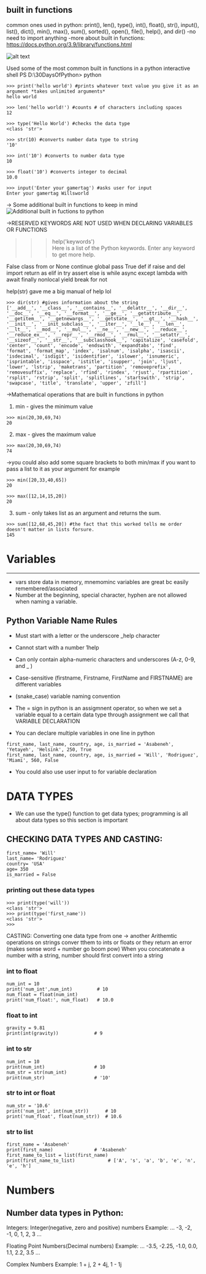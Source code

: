## built in functions

common ones used in python:  print(), len(), type(), int(), float(), str(), input(), list(), dict(), min(), max(), sum(), sorted(), open(), file(), help(), and dir()
-no need to import anything
-more about built in functions: https://docs.python.org/3.9/library/functions.html

![alt text](image.png)


Used some of the most common built in functions in a python interactive shell
PS D:\30DaysOfPython> python

```
>>> print('hello world') #prints whatever text value you give it as an argument *takes unlimited arguments*
hello world

>>> len('hello world!') #counts # of characters including spaces
12

>>> type('Hello World') #checks the data type 
<class 'str'>

>>> str(10) #converts number data type to string
'10'

>>> int('10') #converts to number data type
10

>>> float('10') #converts integer to decimal
10.0

>>> input('Enter your gamertag') #asks user for input
Enter your gamertag Willsworld
```
-> Some additional built in functions to keep in mind
![Additional built in fuctions to python](image-1.png)

->RESERVED KEYWORDS ARE NOT USED WHEN DECLARING VARIABLES OR FUNCTIONS
>>> help('keywords')  
Here is a list of the Python keywords.  Enter any keyword to get more help.

False               class               from                or
None                continue            global              pass
True                def                 if                  raise
and                 del                 import              return
as                  elif                in                  try
assert              else                is                  while
async               except              lambda              with
await               finally             nonlocal            yield
break               for                 not

help(str) gave me a big manual of help lol 

```
>>> dir(str) #gives information about the string
['__add__', '__class__', '__contains__', '__delattr__', '__dir__', '__doc__', '__eq__', '__format__', '__ge__', '__getattribute__', '__getitem__', '__getnewargs__', '__getstate__', '__gt__', '__hash__', '__init__', '__init_subclass__', '__iter__', '__le__', '__len__', '__lt__', '__mod__', '__mul__', '__ne__', '__new__', '__reduce__', '__reduce_ex__', '__repr__', '__rmod__', '__rmul__', '__setattr__', '__sizeof__', '__str__', '__subclasshook__', 'capitalize', 'casefold', 'center', 'count', 'encode', 'endswith', 'expandtabs', 'find', 'format', 'format_map', 'index', 'isalnum', 'isalpha', 'isascii', 'isdecimal', 'isdigit', 'isidentifier', 'islower', 'isnumeric', 'isprintable', 'isspace', 'istitle', 'isupper', 'join', 'ljust', 'lower', 'lstrip', 'maketrans', 'partition', 'removeprefix', 'removesuffix', 'replace', 'rfind', 'rindex', 'rjust', 'rpartition', 'rsplit', 'rstrip', 'split', 'splitlines', 'startswith', 'strip', 'swapcase', 'title', 'translate', 'upper', 'zfill']
```

->Mathematical operations that are built in functions in python

1. min - gives the minimum value
```
>>> min(20,30,69,74)
20
```
2. max - gives the maximum value
```
>>> max(20,30,69,74) 
74
```

->you could also add some square brackets to both min/max if you want to pass a list to it as your argument for example 
```
>>> min([20,33,40,65]) 
20

>>> max([12,14,15,20])
20
```

3. sum - only takes list as an argument and returns the sum.
```
>>> sum([12,68,45,20]) #the fact that this worked tells me order doesn't matter in lists forsure. 
145
```

# Variables
-----

- vars store data in memory, mnemominc variables are great bc easily remembered/associated
- Number at the beginning, special character, hyphen are not allowed when naming a variable.

## Python Variable Name Rules
- Must start with a letter or the underscore _help character
- Cannot start with a number 1help
- Can only contain alpha-numeric characters and underscores (A-z, 0-9, and _ )
- Case-sensitive (firstname, Firstname, FirstName and FIRSTNAME) are different variables
- (snake_case) variable naming convention

- The = sign in python is an assigmnent operator, so when we set a variable equal to a certain data type through assignment we call that VARIABLE DECLARATION

- You can declare multiple variables in one line in python

```
first_name, last_name, country, age, is_married = 'Asabeneh', 'Yetayeh', 'Helsink', 250, True
first_name, last_name, country, age, is_married = 'Will', 'Rodriguez', 'Miami', 560, False
```

- You could also use user input to for variable declaration

# DATA TYPES

- We can use the type() function to get data types; programming is all about data types so this section is important

## CHECKING DATA TYPES AND CASTING:

```
first_name= 'Will'
last_name= 'Rodriguez' 
country= 'USA' 
age= 350
is_married = False
```

### printing out these data types 

```
>>> print(type('will'))
<class 'str'>
>>> print(type('first_name'))
<class 'str'>
>>>
```

CASTING: Converting one data type from one -> another 
Arithemtic operations on strings conver tthem to ints or floats or they return an error (makes sense word + number go boom pow)
When you concatenate a number with a string, number should first convert into a string

### int to float

```
num_int = 10
print('num_int',num_int)         # 10
num_float = float(num_int)
print('num_float:', num_float)   # 10.0
```

### float to int

```
gravity = 9.81
print(int(gravity))             # 9
```

### int to str

```
num_int = 10
print(num_int)                  # 10
num_str = str(num_int)
print(num_str)                  # '10'
```

### str to int or float

```
num_str = '10.6'
print('num_int', int(num_str))      # 10
print('num_float', float(num_str))  # 10.6
```

### str to list

```
first_name = 'Asabeneh'
print(first_name)               # 'Asabeneh'
first_name_to_list = list(first_name)
print(first_name_to_list)            # ['A', 's', 'a', 'b', 'e', 'n', 'e', 'h']
```

# Numbers
## Number data types in Python:

Integers: Integer(negative, zero and positive) numbers Example: ... -3, -2, -1, 0, 1, 2, 3 ...

Floating Point Numbers(Decimal numbers) Example: ... -3.5, -2.25, -1.0, 0.0, 1.1, 2.2, 3.5 ...

Complex Numbers Example: 1 + j, 2 + 4j, 1 - 1j

